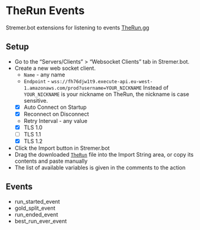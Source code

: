 # TheRun Events
Stremer.bot extensions for listening to events [TheRun.gg](https://therun.gg/)
## Setup
* Go to the “Servers/Clients” > “Websocket Clients” tab in Stremer.bot.
* Create a new web socket client.
  - `Name` - any name
  - `Endpoint` - `wss://fh76djw1t9.execute-api.eu-west-1.amazonaws.com/prod?username=YOUR_NICKNAME` Instead of `YOUR_NICKNAME` is your nickname on TheRun, the nickname is case sensitive.
  - [x] Auto Connect on Startup 
  - [x] Reconnect on Disconnect
  - Retry Interval - any value
  - [x] TLS 1.0 
  - [ ] TLS 1.1
  - [x] TLS 1.2
* Click the Import button in Stremer.bot
* Drag the downloaded [`TheRun`](https://github.com/c0y0tl/therun.events/releases) file into the Import String area, or copy its contents and paste manually
* The list of available variables is given in the comments to the action
## Events
* run_started_event
* gold_split_event
* run_ended_event
* best_run_ever_event

